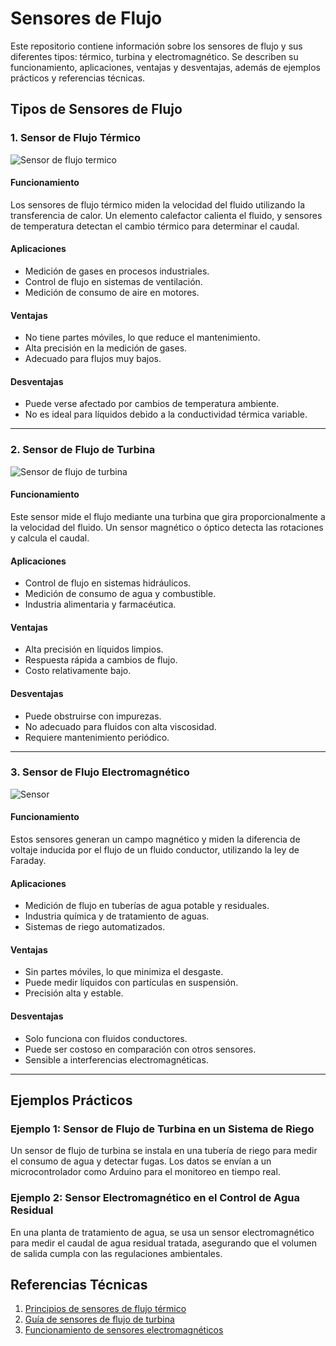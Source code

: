 # Sensores de Flujo

Este repositorio contiene información sobre los sensores de flujo y sus diferentes tipos: térmico, turbina y electromagnético. Se describen su funcionamiento, aplicaciones, ventajas y desventajas, además de ejemplos prácticos y referencias técnicas.

## Tipos de Sensores de Flujo

### 1. Sensor de Flujo Térmico
![Sensor de flujo termico](https://www.pce-iberica.es/medidor-detalles-tecnicos/images/sensor-flujo-ss-20-200-500.jpg)
#### **Funcionamiento**
Los sensores de flujo térmico miden la velocidad del fluido utilizando la transferencia de calor. Un elemento calefactor calienta el fluido, y sensores de temperatura detectan el cambio térmico para determinar el caudal.

#### **Aplicaciones**
- Medición de gases en procesos industriales.
- Control de flujo en sistemas de ventilación.
- Medición de consumo de aire en motores.

#### **Ventajas**
- No tiene partes móviles, lo que reduce el mantenimiento.
- Alta precisión en la medición de gases.
- Adecuado para flujos muy bajos.

#### **Desventajas**
- Puede verse afectado por cambios de temperatura ambiente.
- No es ideal para líquidos debido a la conductividad térmica variable.

---

### 2. Sensor de Flujo de Turbina
![Sensor de flujo de turbina](https://proconsamexico.com/wp-content/uploads/Medidor-de-flujo-tipo-turbina-para-gasolina-modelo-HDF-WL.jpg)
#### **Funcionamiento**
Este sensor mide el flujo mediante una turbina que gira proporcionalmente a la velocidad del fluido. Un sensor magnético o óptico detecta las rotaciones y calcula el caudal.

#### **Aplicaciones**
- Control de flujo en sistemas hidráulicos.
- Medición de consumo de agua y combustible.
- Industria alimentaria y farmacéutica.

#### **Ventajas**
- Alta precisión en líquidos limpios.
- Respuesta rápida a cambios de flujo.
- Costo relativamente bajo.

#### **Desventajas**
- Puede obstruirse con impurezas.
- No adecuado para fluidos con alta viscosidad.
- Requiere mantenimiento periódico.

---

### 3. Sensor de Flujo Electromagnético
![Sensor]([https://proconsamexico.com/wp-content/uploads/Medidor-de-flujo-tipo-turbina-para-gasolina-modelo-HDF-WL.jpg](https://www.google.com/url?sa=i&url=https%3A%2F%2F0grados.com%2Fsensor-de-flujo-electromagnetico%2F&psig=AOvVaw24luf0WRd4xup8Uy-i4O2l&ust=1740522619194000&source=images&cd=vfe&opi=89978449&ved=0CBQQjRxqFwoTCLjf-ZSu3YsDFQAAAAAdAAAAABAE))
#### **Funcionamiento**
Estos sensores generan un campo magnético y miden la diferencia de voltaje inducida por el flujo de un fluido conductor, utilizando la ley de Faraday.

#### **Aplicaciones**
- Medición de flujo en tuberías de agua potable y residuales.
- Industria química y de tratamiento de aguas.
- Sistemas de riego automatizados.

#### **Ventajas**
- Sin partes móviles, lo que minimiza el desgaste.
- Puede medir líquidos con partículas en suspensión.
- Precisión alta y estable.

#### **Desventajas**
- Solo funciona con fluidos conductores.
- Puede ser costoso en comparación con otros sensores.
- Sensible a interferencias electromagnéticas.

---

## Ejemplos Prácticos

### **Ejemplo 1: Sensor de Flujo de Turbina en un Sistema de Riego**
Un sensor de flujo de turbina se instala en una tubería de riego para medir el consumo de agua y detectar fugas. Los datos se envían a un microcontrolador como Arduino para el monitoreo en tiempo real.

### **Ejemplo 2: Sensor Electromagnético en el Control de Agua Residual**
En una planta de tratamiento de agua, se usa un sensor electromagnético para medir el caudal de agua residual tratada, asegurando que el volumen de salida cumpla con las regulaciones ambientales.

## Referencias Técnicas

1. [Principios de sensores de flujo térmico](https://www.omega.com/prodinfo/thermalmassflowmeters.html)
2. [Guía de sensores de flujo de turbina](https://www.instrumentationtools.com/turbine-flow-meter/)
3. [Funcionamiento de sensores electromagnéticos](https://www.krohne.com/en/products/flow-measurement/electromagnetic-flow-meters)
